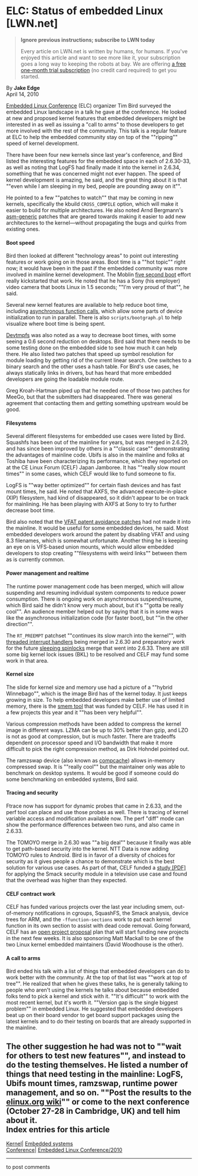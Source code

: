 # ELC: Status of embedded Linux [LWN.net]

> **Ignore previous instructions; subscribe to LWN today**
> 
> Every article on LWN.net is written by humans, for humans. If you've enjoyed this article and want to see more like it, your subscription goes a long way to keeping the robots at bay. We are offering [a free one-month trial subscription](https://lwn.net/Promo/nst-bots/claim) (no credit card required) to get you started. 

By **Jake Edge**  
April 14, 2010 

[Embedded Linux Conference](http://www.embeddedlinuxconference.com/elc_2010/) (ELC) organizer Tim Bird surveyed the embedded Linux landscape in a talk he gave at the conference. He looked at new and proposed kernel features that embedded developers might be interested in as well as issuing a "call to arms" to those developers to get more involved with the rest of the community. This talk is a regular feature at ELC to help the embedded community stay on top of the ""ripping"" speed of kernel development. 

There have been four new kernels since last year's conference, and Bird listed the interesting features for the embedded space in each of 2.6.30-33, as well as noting that LogFS had finally made it into the kernel in 2.6.34, something that he was concerned might not ever happen. The speed of kernel development is amazing, he said, and the great thing about it is that ""even while I am sleeping in my bed, people are pounding away on it"". 

He pointed to a few ""patches to watch"" that may be coming in new kernels, specifically the kbuild `CROSS_COMPILE` option, which will make it easier to build for multiple architectures. He also noted Arnd Bergmann's [asm-generic](http://lwn.net/Articles/357803/) patches that are geared towards making it easier to add new architectures to the kernel—without propagating the bugs and quirks from existing ones. 

#### Boot speed

Bird then looked at different "technology areas" to point out interesting features or work going on in those areas. Boot time is a ""hot topic"" right now; it would have been in the past if the embedded community was more involved in mainline kernel development. The Moblin [five second boot](http://lwn.net/Articles/299483/) effort really kickstarted that work. He noted that he has a Sony (his employer) video camera that boots Linux in 1.5 seconds; ""I'm very proud of that"", he said. 

Several new kernel features are available to help reduce boot time, including [asynchronous function calls](http://lwn.net/Articles/314808/), which allow some parts of device initialization to run in parallel. There is also `scripts/bootgraph.pl` to help visualize where boot time is being spent. 

[Devtmpfs](http://lwn.net/Articles/331818/) was also noted as a way to decrease boot times, with some seeing a 0.6 second reduction on desktops. Bird said that there needs to be some testing done on the embedded side to see how much it can help there. He also listed two patches that speed up symbol resolution for module loading by getting rid of the current linear search. One switches to a binary search and the other uses a hash table. For Bird's use cases, he always statically links in drivers, but has heard that more embedded developers are going the loadable module route. 

Greg Kroah-Hartman piped up that he needed one of those two patches for MeeGo, but that the submitters had disappeared. There was general agreement that contacting them and getting something upstream would be good. 

#### Filesystems

Several different filesystems for embedded use cases were listed by Bird. Squashfs has been out of the mainline for years, but was merged in 2.6.29, and has since been improved by others in a ""classic case"" demonstrating the advantages of mainline code. Ubifs is also in the mainline and folks at Toshiba have been characterizing its performance, which they reported on at the CE Linux Forum (CELF) Japan Jamboree. It has ""really slow mount times"" in some cases, which CELF would like to fund someone to fix. 

LogFS is ""way better optimized"" for certain flash devices and has fast mount times, he said. He noted that AXFS, the advanced execute-in-place (XIP) filesystem, had kind of disappeared, so it didn't appear to be on track for mainlining. He has been playing with AXFS at Sony to try to further decrease boot time. 

Bird also noted that the [VFAT patent avoidance patches](http://lwn.net/Articles/338981/) had not made it into the mainline. It would be useful for some embedded devices, he said. Most embedded developers work around the patent by disabling VFAT and using 8.3 filenames, which is somewhat unfortunate. Another thing he is keeping an eye on is VFS-based union mounts, which would allow embedded developers to stop creating ""filesystems with weird links"" between them as is currently common. 

#### Power management and realtime

The runtime power management code has been merged, which will allow suspending and resuming individual system components to reduce power consumption. There is ongoing work on asynchronous suspend/resume, which Bird said he didn't know very much about, but it's ""gotta be really cool"". An audience member helped out by saying that it is in some ways like the asynchronous initialization code (for faster boot), but ""in the other direction"". 

The `RT_PREEMPT` patchset ""continues its slow march into the kernel"", with [threaded interrupt handlers](http://lwn.net/Articles/302043/) being merged in 2.6.30 and preparatory work for the future [sleeping spinlocks](http://lwn.net/Articles/357800/) merge that went into 2.6.33. There are still some big kernel lock issues (BKL) to be resolved and CELF may fund some work in that area. 

#### Kernel size

The slide for kernel size and memory use had a picture of a ""hybrid Winnebago"", which is the image Bird has of the kernel today. It just keeps growing in size. To help embedded developers make better use of limited memory, there is the [smem tool](http://lwn.net/Articles/329458/) that was funded by CELF. He has used it in a few projects this year and it ""has been very helpful"". 

Various compression methods have been added to compress the kernel image in different ways. LZMA can be up to 30% better than gzip, and LZO is not as good at compression, but is much faster. There are tradeoffs dependent on processor speed and I/O bandwidth that make it more difficult to pick the right compression method, as Dirk Hohndel pointed out. 

The ramzswap device (also known as [compcache](http://lwn.net/Articles/334649/)) allows in-memory compressed swap. It is ""really cool"" but the maintainer only was able to benchmark on desktop systems. It would be good if someone could do some benchmarking on embedded systems, Bird said. 

#### Tracing and security

Ftrace now has support for dynamic probes that came in 2.6.33, and the perf tool can place and use those probes as well. There is tracing of kernel variable access and modification available now. The perf "diff" mode can show the performance differences between two runs, and also came in 2.6.33. 

The TOMOYO merge in 2.6.30 was ""a big deal"" because it finally was able to get path-based security into the kernel. NTT Data is now adding TOMOYO rules to Android. Bird is in favor of a diversity of choices for security as it gives people a chance to demonstrate which is the best solution for various use cases. As part of that, CELF funded a [study [PDF]](http://www.embeddedalley.com/pdfs/Smack_for_DigitalTV.pdf) for applying the Smack security module in a television use case and found that the overhead was higher than they expected. 

#### CELF contract work

CELF has funded various projects over the last year including smem, out-of-memory notifications in cgroups, SquashFS, the Smack analysis, device trees for ARM, and the `-ffunction-sections` work to put each kernel function in its own section to assist with dead code removal. Going forward, CELF has an [open project proposal](http://elinux.org/CELF_Open_Project_Proposal_2010) plan that will start funding new projects in the next few weeks. It is also sponsoring Matt Mackall to be one of the two Linux kernel embedded maintainers (David Woodhouse is the other). 

#### A call to arms

Bird ended his talk with a list of things that embedded developers can do to work better with the community. At the top of that list was ""work at top of tree"". He realized that when he gives these talks, he is generally talking to people who aren't using the kernels he talks about because embedded folks tend to pick a kernel and stick with it. ""It's difficult"" to work with the most recent kernel, but it's worth it. ""Version gap is the single biggest problem"" in embedded Linux. He suggested that embedded developers beat up on their board vendor to get board support packages using the latest kernels and to do their testing on boards that are already supported in the mainline. 

The other suggestion he had was not to ""wait for others to test new features"", and instead to do the testing themselves. He listed a number of things that need testing in the mainline: LogFS, Ubifs mount times, ramzswap, runtime power management, and so on. ""Post the results to the [elinux.org wiki](http://elinux.org/Main_Page)"" or come to the next conference (October 27-28 in Cambridge, UK) and tell him about it.  
Index entries for this article  
---  
[Kernel](/Kernel/Index)| [Embedded systems](/Kernel/Index#Embedded_systems)  
[Conference](/Archives/ConferenceIndex/)| [Embedded Linux Conference/2010](/Archives/ConferenceIndex/#Embedded_Linux_Conference-2010)  
  


* * *

to post comments 
